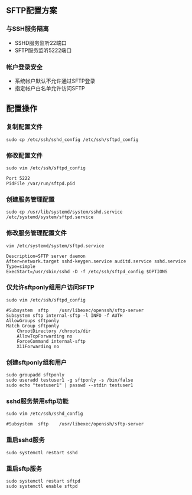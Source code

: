 ## SFTP配置方案
### 与SSH服务隔离
- SSHD服务监听22端口
- SFTP服务监听5222端口
### 帐户登录安全
- 系统帐户默认不允许通过SFTP登录
- 指定帐户白名单允许访问SFTP

## 配置操作
### 复制配置文件
```
sudo cp /etc/ssh/sshd_config /etc/ssh/sftpd_config
```
### 修改配置文件
`sudo vim /etc/ssh/sftpd_config`
```
Port 5222
PidFile /var/run/sftpd.pid
```

### 创建服务管理配置
```
sudo cp /usr/lib/systemd/system/sshd.service  /etc/systemd/system/sftpd.service
```
### 修改服务管理配置文件
`vim /etc/systemd/system/sftpd.service`
```
Description=SFTP server daemon
After=network.target sshd-keygen.service auditd.service sshd.service
Type=simple
ExecStart=/usr/sbin/sshd -D -f /etc/ssh/sftpd_config $OPTIONS
```
### 仅允许sftponly组用户访问SFTP
`sudo vim /etc/ssh/sftpd_config`
```
#Subsystem  sftp    /usr/libexec/openssh/sftp-server
Subsystem sftp internal-sftp -l INFO -f AUTH
AllowGroups sftponly
Match Group sftponly
    ChrootDirectory /chroots/dir
    AllowTcpForwarding no
    ForceCommand internal-sftp
    X11Forwarding no
```
### 创建sftponly组和用户
```
sudo groupadd sftponly
sudo useradd testuser1 -g sftponly -s /bin/false
sudo echo "testuser1" | passwd --stdin testuser1
```
### sshd服务禁用sftp功能
`sudo vim /etc/ssh/sshd_config`
```
#Subsystem  sftp    /usr/libexec/openssh/sftp-server
```
### 重启sshd服务
`sudo systemctl restart sshd`
### 重启sftp服务
```
sudo systemctl restart sftpd
sudo systemctl enable sftpd
```
